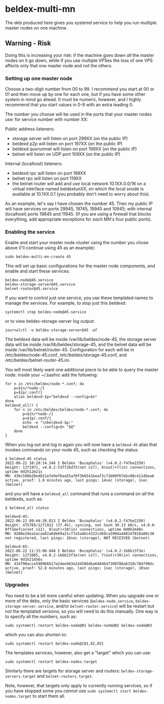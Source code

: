 # beldex-multi-mn

The deb produced here gives you systemd service to help you run multiple master nodes on
one machine.

## Warning - Risk

Doing this is increasing your risk: if the machine goes down *all* the master nodes on it go down,
while if you use multiple VPSes the loss of one VPS affects only that one master node and not the
others.

### Setting up one master node

Choose a two-digit number from 00 to 99.  I recommend you start at 00 or 01 and then move up by one
for each one, but if you have some other system in mind go ahead.  It must be numeric, however, and
I highly recommend that you start values in 0-9 with an extra leading 0.

The number you choose will be used in the ports that your master nodes use: for service number with
number XX:

Public address listeners:
- storage server will listen on port 299XX (on the public IP)
- beldexd p2p will listen on port 197XX (on the public IP)
- beldexd quorumnet will listen on port 199XX (on the public IP)
- belnet will listen on UDP port 109XX (on the public IP)

Internal (localhost) listeners:
- beldexd rpc will listen on port 198XX
- belnet rpc will listen on port 119XX
- the belnet router will add and use local network 10.1XX.0.0/16  on a virtual interface named
  beldextunXX, on which the local snode is available at 10.1XX.0.1 (you probably don't need to worry
  about this).

As an example, let's say I have chosen the number 45.  Then my public IP will have services on ports
29945, 19745, 19945 and 10945; with internal (localhost) ports 19845 and 11945.  (If you are using
a firewall that blocks everything, add appropriate exceptions for *each* MN's four public ports).

### Enabling the service

Enable and start your master node cluster using the number you chose above (I'll continue using 45
as an example):

    sudo beldex-multi-mn-create 45

This will set up basic configurations for the master node components, and enable and start these
services:

    beldex-node@45.service
    beldex-storage-server@45.service
    belnet-router@45.service

If you want to control just one service, you use these templated names to manage the services.  For
example, to stop just this beldexd:

    systemctl stop beldex-node@45.service

or to view beldex-storage-server log output:

    journalctl -u beldex-storage-server@45 -af

The beldexd data will be inside /var/lib/beldex/node-45, the storage server data will be inside
/var/lib/beldex/storage-45, and the belnet data will be inside /var/lib/belnet/router-45.
Configuration for each will be in /etc/beldex/node-45.conf, /etc/beldex/storage-45.conf, and
/etc/beldex/belnet-router-45.ini.

You will most likely want one additional piece to be able to query the master node: inside your
~/.bashrc add the following:

    for n in /etc/beldex/node-*.conf; do
        p=${n/*node-/}
        p=${p/.conf/}
        alias beldexd-$p="beldexd --config=$n"
    done
    beldexd_all() {
        for n in /etc/beldex/beldex/node-*.conf; do
            p=${n/*node-/}
            p=${p/.conf/}
            echo -e "\nbeldexd-$p:"
            beldexd --config=$n "$@"
        done
    }

When you log out and log in again you will now have a `beldexd-45` alias that invokes commands on your
node 45, such as checking the status:

    $ beldexd-45 status
    2022-06-22 10:20:14.246	I Beldex 'Bucephalus' (v4.0.2-f47be2250)
    Height: 1271971, v4.0.2-53ff2bd75(net v17), 8(out)+7(in) connections, uptime 0d2h12m21s
    MN: 436c598b20e4811efe9ef6aa55af0f3b6541beaf3c71b09f67ebc08c411dbea6 active, proof: 1.8 minutes ago, last pings: 14sec (storage), 1sec (belnet)

and you will have a `beldexd_all` command that runs a command on *all* the beldexds, such as:

    $ beldexd_all status

    beldexd-45:
    2022-06-22 09:44:20.813	I Beldex 'Bucephalus' (v4.0.2-f47be2250)
    Height: 475765/1271912 (37.4%), syncing, net hash 39.13 kH/s, v4.0.0-0ffabefca(net v12), 8(out)+10(in) connections, uptime 0d0h2m48s
    MN: 9280e29ea2acaa02a6db69a21cf7a5a4bc4322cdb9ca390da448247018a00c30 not registered, last pings: 16sec (storage), NOT RECEIVED (belnet)

    beldexd-65:
    2022-06-22 11:33:00.848	I Beldex 'Bucephalus' (v4.0.2-1b6b13f3e)
    Height: 1272085, v4.0.2-1b6b13f3e(net v17), 7(out)+30(in) connections, uptime 9d1h21m56s
    MN: 434790acce5989b6b17e24ee943e244586dba6484b47300786a6310c784f90dc active, proof: 52.8 minutes ago, last pings: 1sec (storage), 18sec (belnet)

### Upgrades

You need to be a bit more careful when updating.  When you upgrade one or more of the debs, only the
basic services (`beldex-node.service`, `beldex-storage-server.service`, and/or `belnet-router.service`)
will be restart but *not* the templated versions, so you will need to do this manually.  One way is
to specify all the numbers, such as:

    sudo systemctl restart beldex-node@01 beldex-node@02 beldex-node@03

which you can also shorten to:

    sudo systemctl restart beldex-node@{01,02,03}

The templates services, however, also get a "target" which you can use:

    sudo systemctl restart beldex-nodes.target

Similarly there are targets for storage server and routers: `beldex-storage-servers.target` and
`belnet-routers.target`.

Note, however, that targets only apply to currently running services, so if you have stopped some
you *cannot* use `sudo systemctl start beldex-nodes.target` to start them all.